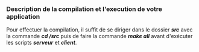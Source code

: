 ### Description de la compilation et l'execution de votre application
Pour effectuer la compilation, il suffit de se diriger dans le dossier **_src_** avec la commande **_cd /src_** puis de faire la commande **_make all_** avant d'exécuter les scripts **_serveur_** et **_client_**.